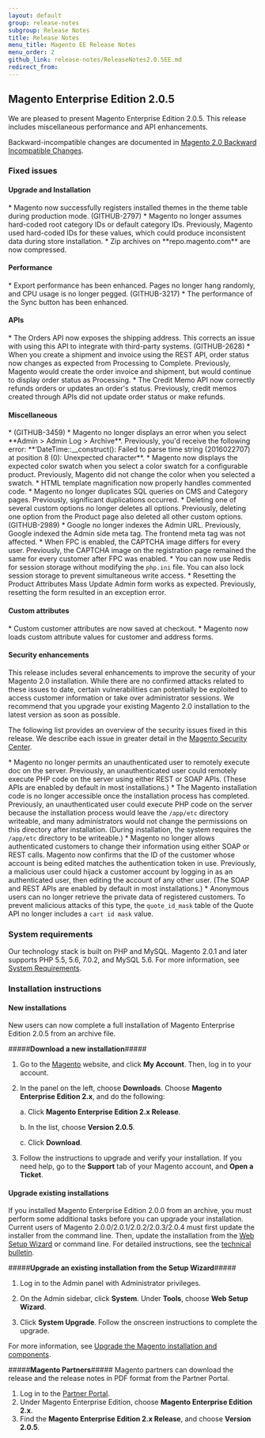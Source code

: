 ```yaml
---
layout: default
group: release-notes
subgroup: Release Notes
title: Release Notes
menu_title: Magento EE Release Notes 
menu_order: 2
github_link: release-notes/ReleaseNotes2.0.5EE.md
redirect_from: 
---
```


<h2>Magento Enterprise Edition 2.0.5</h2>
We are pleased to present Magento Enterprise Edition 2.0.5. This release includes miscellaneous performance and API enhancements. 


Backward-incompatible changes are documented in <a href="http://devdocs.magento.com/guides/v2.0/release-notes/changes_2.0.html" target="_blank">Magento 2.0 Backward Incompatible Changes</a>.

<h3>Fixed issues</h3>


<h4> Upgrade and Installation</h4>
<!-- 47999 --> * Magento now successfully registers installed themes in the theme table during production mode.  (GITHUB-2797)

<!-- 50224 --> *  Magento no longer assumes hard-coded root category IDs or default category IDs. Previously, Magento used hard-coded IDs for these values, which could produce inconsistent data during store installation.

<!-- 51693 --> * Zip archives on **repo.magento.com** are now compressed.


<h4>Performance</h4>

<!-- 48722 --> * Export performance has been enhanced.  Pages no longer hang randomly, and CPU usage is no longer pegged.  (GITHUB-3217)

<!-- 50752 --> * The performance of the Sync button has been enhanced.   



<h4>APIs</h4>

<!-- 46720 --> * The Orders API now exposes the shipping address. This corrects an issue with using this API to integrate with third-party systems. (GITHUB-2628)

<!-- 50299 --> * When you create a shipment and invoice using the REST API, order status now changes as expected from Processing to Complete. Previously, Magento would create the order invoice and shipment, but would continue to display order status  as Processing.

<!-- 48526 -->* The Credit Memo API now correctly refunds orders or updates an order's status. Previously, credit memos created through APIs did not update order status or make refunds.  



<h4>Miscellaneous</h4> 

<!-- 47255 --> * (GITHUB-3459)


<!-- 50716 -->* Magento no longer displays an error when you select  **Admin > Admin Log > Archive**. Previously, you'd receive the following error:  **‘DateTime::__construct(): Failed to parse time string (2016022707) at position 8 (0): Unexpected character**. 


<!-- 51074 --> * Magento now displays the expected color swatch when you select a color swatch for a configurable product. Previously, Magento did not change the color when you selected a swatch.

<!-- 48659 -->* HTML template magnification now properly handles commented code.


<!-- 49003 --> * Magento no longer duplicates SQL queries on CMS and Category pages. Previously, significant duplications occurred. 

<!-- 48760 --> * Deleting one of several custom options no longer deletes all options. Previously, deleting one option from the Product page also deleted all other custom options. (GITHUB-2989)  

<!-- 50195 --> * Google no longer indexes the Admin URL. Previously, Google indexed the Admin side meta tag. The frontend meta tag was not affected. 


<!-- 50279 --> * When FPC is enabled, the CAPTCHA image differs for every user. Previously, the CAPTCHA image on the registration page remained the same for every customer after FPC was enabled.

<!-- 46287 --> * You can now use Redis for session storage without modifying the <code>php.ini</code> file. You can also lock session storage to prevent simultaneous write access. 

<!-- 50507 --> * Resetting the Product Attributes Mass Update Admin form works as expected. Previously, resetting the form resulted in an exception error. 


<h4>Custom attributes</h4>

<!-- 50912 --> * Custom customer attributes are now saved at checkout. 

<!-- 51416 --> * Magento now loads custom attribute values for customer and address forms. 




<h4>Security enhancements</h4>
This release includes several enhancements to improve the security of your Magento 2.0 installation. While there are no confirmed attacks related to these issues to date, certain vulnerabilities can potentially be exploited to access customer information or take over administrator sessions. We recommend that you upgrade your existing Magento 2.0 installation to the latest version as soon as possible.

The following list provides an overview of the security issues fixed in this release. We describe each issue in greater detail in the <a href="https://magento.com/security" target="_blank">Magento Security Center</a>. 


<!-- 51806  --> *  Magento no longer permits an unauthenticated user to remotely execute doc on the server. Previously, an unauthenticated user could remotely execute PHP code on the server using either REST or SOAP APIs. (These APIs are enabled by default in most installations.) 

<!-- 51807 --> *  The Magento installation code is no longer accessible once the installation process has completed. Previously, an unauthenticated user could execute PHP code on the server because the installation process would leave the <code>/app/etc</code> directory writeable, and many administrators would not change the permissions on this directory after installation. (During installation, the system requires the <code>/app/etc</code> directory to be writeable.)
 

<!-- 51808 --> *  Magento no longer allows authenticated customers to change their information using either SOAP or REST calls.  Magento  now confirms that the ID of the customer whose account is being edited matches the authentication token in use. Previously, a malicious user could hijack a customer account by logging in as an authenticated user, then editing the account of any other user.  (The SOAP and REST APIs are enabled by default in most installations.)

<!-- 51390 --> * Anonymous users can no longer retrieve the private data of registered customers. To prevent malicious attacks of this type, the <code>quote_id_mask</code> table of the Quote API no longer includes a <code>cart id mask</code> value. 



<h3>System requirements</h3>
Our technology stack is built on PHP and MySQL. Magento 2.0.1 and later supports PHP 5.5, 5.6, 7.0.2, and MySQL 5.6. For more information, see 
<a href="http://devdocs.magento.com/guides/v2.0/install-gde/system-requirements.html" target="_blank">System Requirements</a>.


<h3>Installation instructions</h3>

<h4>New installations</h4>
New users can now complete a full installation of Magento Enterprise Edition 2.0.5 from an archive file.

#####<b>Download a new installation</b>#####
1. Go to the <a href="https://www.magento.com/" target="_blank">Magento</a> website, and click **My Account**. Then, log in to your account. 
2. In the panel on the left, choose **Downloads**. Choose **Magento Enterprise Edition 2.x**, and do the following:

	a.	Click **Magento Enterprise Edition 2.x Release**.

	b.	In the list, choose **Version 2.0.5**.

	c.	Click **Download**.

3.	Follow the instructions to upgrade and verify your installation. If you need help, go to the **Support** tab of your Magento account, and **Open a Ticket**.


<h4>Upgrade existing installations</h4>
If you installed Magento Enterprise Edition 2.0.0 from an archive, you must perform some additional tasks before you can upgrade your installation. Current users of Magento 2.0.0/2.0.1/2.0.2/2.0.3/2.0.4 must first update the installer from the command line. Then, update the installation from the <a href="http://docs.magento.com/m2/ce/user_guide/system/web-setup-wizard.html" target="_blank">Web Setup Wizard</a> or command line. For detailed instructions, see the <a href="http://devdocs.magento.com/guides/v2.0/release-notes/tech_bull_201-upgrade.html" target="_blank">technical bulletin</a>.


#####<b>Upgrade an existing installation from the Setup Wizard</b>#####

1. Log in to the Admin panel with Administrator privileges.

2.	On the Admin sidebar, click **System**. Under **Tools**,  choose **Web Setup Wizard**.

3.	Click  **System Upgrade**. Follow the onscreen instructions to complete the upgrade.

For more information, see <a href="http://devdocs.magento.com/guides/v2.0/comp-mgr/bk-compman-upgrade-guide.html" target="_blank">Upgrade the Magento installation and components</a>.

#####<b>Magento Partners</b>#####
Magento partners can download the release and the release notes in PDF format from the Partner Portal.

1.	Log in to the <a href="https://magento.com/partners/become-a-partner" target="_blank">Partner Portal</a>.
2.	Under Magento Enterprise Edition, choose **Magento Enterprise Edition 2.x**.
3.	Find the **Magento Enterprise Edition 2.x Release**, and choose **Version 2.0.5**.










